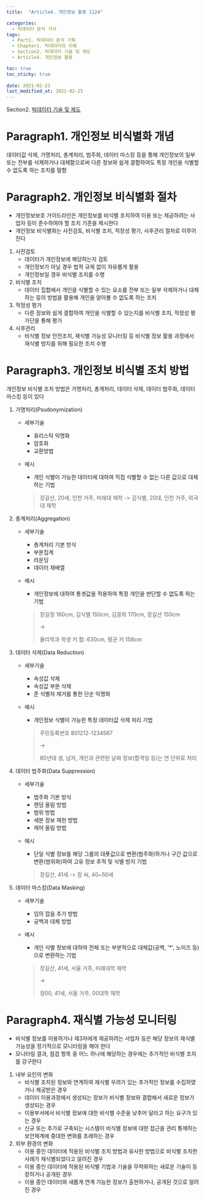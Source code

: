 ```yaml
---
title:  "Article4. 개인정보 활용 1124"

categories:
  - 빅데이터 분석 기사
tags:
  - Part1. 빅데이터 분석 기획
  - Chapter1. 빅데이터의 이해
  - Section2. 빅데이터 기술 및 제도
  - Article4. 개인정보 활용

toc: true
toc_sticky: true
 
date: 2021-02-23
last_modified_at: 2021-02-25
---
```


Section2. [빅데이터 기술 및 제도](https://goaswon.github.io/%EB%B9%85%EB%8D%B0%EC%9D%B4%ED%84%B0%20%EB%B6%84%EC%84%9D%20%EA%B8%B0%EC%82%AC/1120%EB%B9%85%EB%8D%B0%EC%9D%B4%ED%84%B0_%EA%B8%B0%EC%88%A0_%EB%B0%8F_%EC%A0%9C%EB%8F%84/)

# Paragraph1. 개인정보 비식별화 개념

데이터값 삭제, 가명처리, 총계처리, 범주화, 데이터 마스킹 등을 통해 개인정보의 일부 또는 전부를 삭제하거나 대체함으로써 다른 정보와 쉽게 결합하여도 특정 개인을 식별할 수 없도록 하는 조치를 말함

# Paragraph2. 개인정보 비식별화 절차

- 개인정보보호 가이드라인은 개인정보를 비식별 조치하여 이용 또는 제공하려는 사업자 등이 준수하여야 할 조치 기준을 제시한다
- 개인정보 비식별화는 사전검토, 비식별 조치, 적정성 평가, 사후관리 절차로 이루어진다

1. 사전검토
   - 데이터가 개인정보에 해당하는지 검토
   - 개인정보가 아닐 경우 법적 규제 없이 자유롭게 활용
   - 개인정보일 경우 비식별 조치를 수행
2. 비식별 조치
   - 데이터 집합에서 개인을 식별할 수 있는 요소를 전부 또는 일부 삭제하거나 대체하는 등의 방법을 활용해 개인을 알아볼 수 없도록 하는 조치
3. 적정성 평가
   - 다른 정보와 쉽게 결합하여 개인을 식별할 수 있는지를 비식별 조치, 적정성 평가단을 통해 평가
4. 사후관리
   - 비식별 정보 안전조치, 재식별 가능성 모니터링 등 비식별 정보 활용 과정에서 재식별 방지를 위해 필요한 조치 수행

# Paragraph3. 개인정보 비식별 조치 방법

개인정보 비식별 조치 방법은 가명처리, 총계처리, 데이터 삭제, 데이터 범주화, 데이터 마스킹 등이 있다

1. 가명처리(Psudonymization)

   - 세부기술

     - 휴리스틱 익명화
     - 암호화
     - 교환방법

   - 예시

     - 개인 식별이 가능한 데이터에 대하여 직접 식별할 수 없는 다른 값으로 대체하는 기법

     > 장길산, 20세, 인천 거주, 미래대 재학 -> 김식별, 20대, 인천 거주, 외국대 재학

2. 총계처리(Aggregation)

   - 세부기술

     - 총계처리 기본 방식
     - 부분집계
     - 라운딩
     - 데이터 재배열

   - 예시

     - 개인정보에 대하여 통곗값을 적용하여 특정 개인을 판단할 수 없도록 하는 기법

     > 장길정 160cm, 김식별 150cm, 김콩쥐 170cm, 장길산 150cm
     >
     > ->
     >
     > 물리학과 학생 키 합: 630cm, 평균 키 158cm

3. 데이터 삭제(Data Reduction)

   - 세부기술

     - 속성값 삭제
     - 속성값 부분 삭제
     - 준 식별자 제거를 통한 단순 익명화

   - 예시

     - 개인정보 식별이 가능한 특정 데이터값 삭제 처리 기법

     > 주민등록번호 801212-1234567
     >
     > ->
     >
     > 80년대 생, 남자, 개인과 관련된 날짜 정보(합격일 등)는 연 단위로 처리

4. 데이터 범주화(Data Suppression)

   - 세부기술

     - 범주화 기본 방식
     - 랜덤 올림 방법
     - 범위 방법
     - 세분 정보 제한 방법
     - 제어 올림 방법

   - 예시

     - 단일 식별 정보를 해당 그룹의 대푯값으로 변환(범주화)하거나 구간 값으로 변환(범위화)하여 고유 정보 추적 및 식별 방지 기법

     > 장길산, 41세 -> 장 씨, 40~50세

5. 데이터 마스킹(Data Masking)

   - 세부기술

     - 임의 잡음 추가 방법
     - 공백과 대체 방법

   - 예시

     - 개인 식별 정보에 대하여 전체 또는 부분적으로 대체값(공백, '*', 노이즈 등)으로 변환하는 기법

     > 장길산, 41세, 서울 거주, 미래대학 재학
     >
     > ->
     >
     > 장00, 41세, 서울 거주, 00대학 재학

# Paragraph4. 재식별 가능성 모니터링

- 비식별 정보를 이용하거나 제3자에게 제공하려는 사업자 등은 해당 정보의 재식별 가능성을 정기적으로 모니터링을 해야 한다
- 모니터링 결과, 점검 항목 중 어느 하나에 해당하는 경우에는 추가적인 비식별 조치를 강구한다

1. 내부 요인의 변화
   - 비식별 조치된 정보와 연계하여 재식별 우려가 있는 추가적인 정보를 수집하였거나 제공받은 경우
   - 데이터 이용과정에서 생성되는 정보가 비식별 정보와 결합해서 새로운 정보가 생성되는 경우
   - 이용부서에서 비식별 정보에 대한 비식별 수준을 낮추어 달라고 하는 요구가 있는 경우
   - 신규 또는 추가로 구축되는 시스템이 비식별 정보에 대한 접근을 관리 통제하는 보안체계에 중대한 변화를 초래하는 경우
2. 외부 환경의 변화
   - 이용 중인 데이터에 적용된 비식별 조치 방법과 유사한 방법으로 비식별 조치한 사례가 재식별되었다고 알려진 경우
   - 이용 중인 데이터에 적용된 비식별 기법과 기술을 무력화하는 새로운 기술이 등장하거나 공개된 경우
   - 이용 중인 데이터와 새롭게 연계 가능한 정보가 출현하거나, 공개된 것으로 알려진 경우